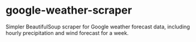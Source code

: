 # google-weather-scraper
Simpler BeautifulSoup scraper for Google weather forecast data, including hourly precipitation and wind forecast for a week.
